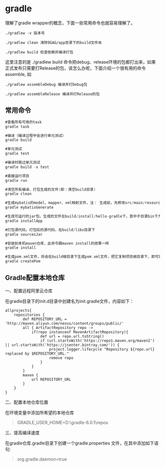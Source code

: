 # gradle


理解了gradle wrapper的概念，下面一些常用命令也就容易理解了。
```
./gradlew -v 版本号

./gradlew clean 清除9GAG/app目录下的build文件夹

./gradlew build 检查依赖并编译打包
```
这里注意的是 ./gradlew build 命令把debug、release环境的包都打出来，如果正式发布只需要打Release的包，该怎么办呢，下面介绍一个很有用的命令 assemble, 如
```
./gradlew assembleDebug 编译并打Debug包

./gradlew assembleRelease 编译并打Release的包
```

## 常用命令

```gradle
#查看所有可用的task
gradle task

#编译（编译过程中会进行单元测试）
gradle build

#单元测试
gradle test

#编译时跳过单元测试
gradle build -x test

#直接运行项目 
gradle run

#清空所有编译、打包生成的文件(即：清空build目录)
gradle clean

#生成mybatis的model、mapper、xml映射文件，注： 生成前，先修改src/main/resources/generatorConfig.xml 文件中的相关参数 ， 比如：mysql连接串，目标文件的生成路径等等
gradle mybatisGenerate

#生成可运行的jar包，生成的文件在build/install/hello-gradle下，其中子目录bin下为启动脚本， 子目录lib为生成的jar包
gradle installApp

#打包源代码，打包后的源代码，在build/libs目录下
gradle sourcesJar

#安装到本机maven仓库，此命令跟maven install的效果一样
gradle install

#生成pom.xml文件，将会在build根目录下生成pom.xml文件，把它复制项目根目录下，即可将gradle方便转成maven项目
gradle createPom
```

## Gradle配置本地仓库

一、配置远程阿里云仓库

在gradle目录下的init.d目录中创建名为init.gradle文件，内容如下：

```
allprojects{
    repositories {
        def REPOSITORY_URL = 'http://maven.aliyun.com/nexus/content/groups/public/'
        all { ArtifactRepository repo ->
            if(repo instanceof MavenArtifactRepository){
                def url = repo.url.toString()
                if (url.startsWith('https://repo1.maven.org/maven2') || url.startsWith('https://jcenter.bintray.com/')) {
                    project.logger.lifecycle "Repository ${repo.url} replaced by $REPOSITORY_URL."
                    remove repo
                }
            }
        }
        maven {
            url REPOSITORY_URL
        }
    }
}
```

二、配置本地仓库位置

在环境变量中添加所希望的本地仓库

> GRADLE_USER_HOME=D:\gradle-6.0.1\repos

三、提高编译速度

在gradle仓库.gradle目录下创建一个gradle.properties 文件，在其中添加如下语句:

> org.gradle.daemon=true


